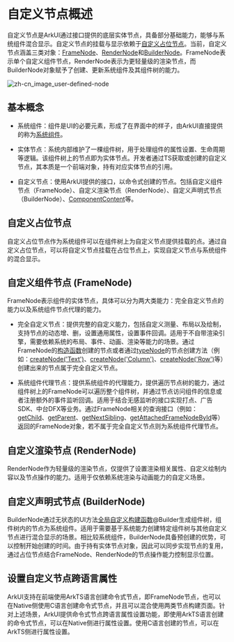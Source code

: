 # 自定义节点概述

<!--Kit: ArkUI-->
<!--Subsystem: ArkUI-->
<!--Owner: @xiang-shouxing-->
<!--Designer: @xiang-shouxing-->
<!--Tester: @sally__-->
<!--Adviser: @HelloCrease-->

自定义节点是ArkUI通过接口提供的底层实体节点，具备部分基础能力，能够与系统组件混合显示。自定义节点的挂载与显示依赖于[自定义占位节点](./arkts-user-defined-place-holder.md)。当前，自定义节点涵盖三类对象：[FrameNode](../reference/apis-arkui/js-apis-arkui-frameNode.md)、[RenderNode](../reference/apis-arkui/js-apis-arkui-renderNode.md)和[BuilderNode](../reference/apis-arkui/js-apis-arkui-builderNode.md)。FrameNode表示单个自定义组件节点，RenderNode表示为更轻量级的渲染节点，而BuilderNode对象赋予了创建、更新系统组件及其组件树的能力。

![zh-cn_image_user-defined-node](figures/user-defined-node.png)

## 基本概念

- 系统组件：组件是UI的必要元素，形成了在界面中的样子，由ArkUI直接提供的称为[系统组件](arkts-ui-development-overview.md)。

- 实体节点：系统内部维护了一棵组件树，用于处理组件的属性设置、生命周期等逻辑。该组件树上的节点即为实体节点。开发者通过TS获取或创建的自定义节点，其本质是一个前端对象，持有对应实体节点的引用。

- 自定义节点：使用ArkUI提供的接口，以命令式创建的节点。包括自定义组件节点（FrameNode）、自定义渲染节点（RenderNode）、自定义声明式节点（BuilderNode）、[ComponentContent](../reference/apis-arkui/js-apis-arkui-ComponentContent.md)等。

## 自定义占位节点

自定义占位节点作为系统组件可以在组件树上为自定义节点提供挂载的点。通过自定义占位节点，可以将自定义节点挂载在占位节点上，实现自定义节点与系统组件的混合显示。

## 自定义组件节点 (FrameNode)

FrameNode表示组件的实体节点，具体可以分为两大类能力：完全自定义节点的能力以及系统组件节点代理的能力。

- 完全自定义节点：提供完整的自定义能力，包括自定义测量、布局以及绘制，支持节点的动态增、删，设置通用属性，设置事件回调。适用于不自带渲染引擎，需要依赖系统的布局、事件、动画、渲染等能力的场景。通过FrameNode的[构造函数](../reference/apis-arkui/js-apis-arkui-frameNode.md#constructor)创建的节点或者通过[typeNode](../reference/apis-arkui/js-apis-arkui-frameNode.md#typenode12)的节点创建方法（例如：[createNode('Text')](../reference/apis-arkui/js-apis-arkui-frameNode.md#createnodetext12)、[createNode('Column')](../reference/apis-arkui/js-apis-arkui-frameNode.md#createnodecolumn12)、[createNode('Row')](../reference/apis-arkui/js-apis-arkui-frameNode.md#createnoderow12)等）创建出来的节点属于完全自定义节点。

- 系统组件代理节点：提供系统组件的代理能力，提供遍历节点树的能力，通过组件树上的FrameNode可以遍历整个组件树，并通过节点访问组件的信息或者注册额外的事件监听回调。适用于结合无感监听的接口实现打点、广告SDK、中台DFX等业务。通过FrameNode相关的查询接口（例如：[getChild](../reference/apis-arkui/js-apis-arkui-frameNode.md#getchild12)、[getParent](../reference/apis-arkui/js-apis-arkui-frameNode.md#getparent12)、[getNextSibling](../reference/apis-arkui/js-apis-arkui-frameNode.md#getnextsibling12)、[getAttachedFrameNodeById](../reference/apis-arkui/arkts-apis-uicontext-uicontext.md#getattachedframenodebyid12)等）返回的FrameNode对象，若不属于完全自定义节点则为系统组件代理节点。

## 自定义渲染节点 (RenderNode)

RenderNode作为轻量级的渲染节点，仅提供了设置渲染相关属性、自定义绘制内容以及节点操作的能力。适用于仅依赖系统渲染与动画能力的自定义场景。

## 自定义声明式节点 (BuilderNode)

BuilderNode通过无状态的UI方法[全局自定义构建函数](../ui/state-management/arkts-builder.md#全局自定义构建函数)@Builder生成组件树，组件树内的节点为系统组件。适用于需要基于系统能力创建特定组件树与其他自定义节点进行混合显示的场景。相比较系统组件，BuilderNode具备预创建的优势，可以控制开始创建的时间。由于持有实体节点对象，因此可以同步实现节点的复用，通过占位节点结合FrameNode、RenderNode的节点操作能力控制显示位置。

## 设置自定义节点跨语言属性

ArkUI支持在前端使用ArkTS语言创建命令式节点，即FrameNode节点，也可以在Native侧使用C语言创建命令式节点，并且可以混合使用两类节点构建页面。针对上述场景，ArkUI提供命令式节点跨语言属性设置功能，即使用ArkTS语言创建的命令式节点，可以在Native侧进行属性设置。使用C语言创建的节点，可以在ArkTS侧进行属性设置。